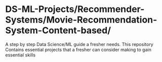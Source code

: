 # DS-ML-Projects/Recommender-Systems/Movie-Recommendation-System-Content-based/
A step by step Data Science/ML guide a fresher needs. This repository Contains essential projects that a fresher can consider making to gain essential skills
